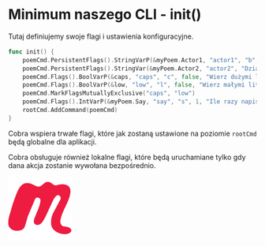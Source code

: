 # Minimum naszego CLI - init()

Tutaj definiujemy swoje flagi i ustawienia konfiguracyjne.

```go
func init() {
	poemCmd.PersistentFlags().StringVarP(&myPoem.Actor1, "actor1", "b", "Baba", "Aktor grający Babę")
	poemCmd.PersistentFlags().StringVar(&myPoem.Actor2, "actor2", "Dziad", "Aktor grający Dziada")
	poemCmd.Flags().BoolVarP(&caps, "caps", "c", false, "Wierz dużymi literami")
	poemCmd.Flags().BoolVarP(&low, "low", "l", false, "Wierz małymi literami")
	poemCmd.MarkFlagsMutuallyExclusive("caps", "low")
	poemCmd.Flags().IntVarP(&myPoem.Say, "say", "s", 1, "Ile razy napisać wiersz?")
	rootCmd.AddCommand(poemCmd)
}
```

Cobra wspiera trwałe flagi, które jak zostaną ustawione na poziomie `rootCmd` będą globalne dla aplikacji.<br>

Cobra obsługuje również lokalne flagi, które będą uruchamiane tylko gdy dana akcja zostanie wywołana bezpośrednio.

<!-- Copy this block for every slide -->
<BarBottom  title="Goat - Poznań Go Devs #7">
  <Item text="Meetup">
    <a href="https://www.meetup.com/pl-PL/goat-poznan-go-devs/"><img src="/images/meetup-icon.svg" class="w-5"/></a>
  </Item>
</BarBottom>